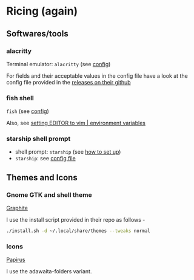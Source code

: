 # Ricing (again)


## Softwares/tools


### alacritty

Terminal emulator: `alacritty` (see [config](config/alacritty/alacritty.yml))

For fields and their acceptable values in the config file have a look at the config file provided in the [releases on their github](https://github.com/alacritty/alacritty/releases)


### fish shell

`fish` (see [config](config/fish/config.fish))

Also, see [setting EDITOR to vim | environment variables](https://fishshell.com/docs/current/faq.html#why-doesn-t-set-ux-exported-universal-variables-seem-to-work)


### starship shell prompt

- shell prompt: `starship` (see [how to set up](https://starship.rs/guide/#step-2-setup-your-shell-to-use-starship))
- `starship`: see [config file](config/starship.toml)


## Themes and Icons


### Gnome GTK and shell theme

[Graphite](https://github.com/vinceliuice/Graphite-gtk-theme)

I use the install script provided in their repo as follows -

```bash
./install.sh -d ~/.local/share/themes --tweaks normal
```


### Icons

[Papirus](https://www.gnome-look.org/p/1166289)

I use the adawaita-folders variant.

